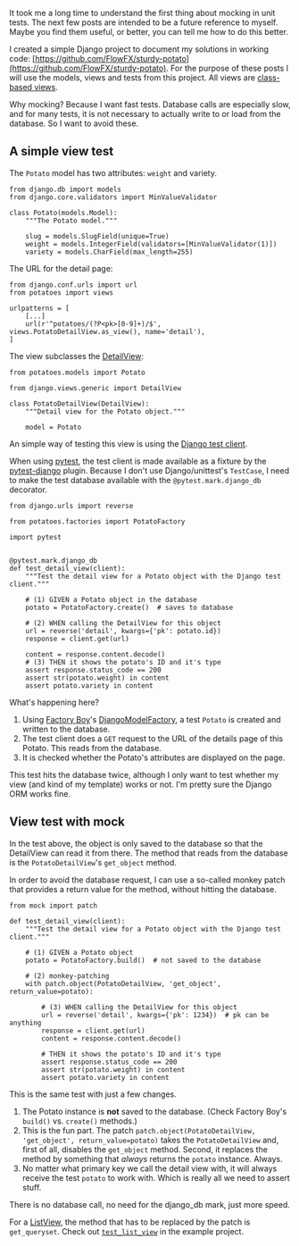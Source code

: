 <!-- 
.. title: Mocking database calls in Django view tests
.. slug: mocking-database-calls-when-testing-django-views
.. date: 2017-03-10 17:42:01 UTC-06:00
.. tags: django, mock, pytest, unit test, testing
.. category: 
.. link: 
.. description: 
.. type: text
-->

It took me a long time to understand the first thing about mocking in unit tests. The next few posts are intended to be a future reference to myself. Maybe you find them useful, or better, you can tell me how to do this better.

I created a simple Django project to document my solutions in working code: [https://github.com/FlowFX/sturdy-potato](https://github.com/FlowFX/sturdy-potato). For the purpose of these posts I will use the models, views and tests from this project. All views are [class-based views](https://docs.djangoproject.com/en/1.10/ref/class-based-views/).

Why mocking? Because I want fast tests. Database calls are especially slow, and for many tests, it is not necessary to actually write to or load from the database. So I want to avoid these.

## A simple view test
The <code>Potato</code> model has two attributes: <code>weight</code> and variety.

    from django.db import models
    from django.core.validators import MinValueValidator
    
    class Potato(models.Model):
        """The Potato model."""
    
        slug = models.SlugField(unique=True)
        weight = models.IntegerField(validators=[MinValueValidator(1)])
        variety = models.CharField(max_length=255)

The URL for the detail page:

    from django.conf.urls import url
    from potatoes import views
    
    urlpatterns = [
        [...]
        url(r'^potatoes/(?P<pk>[0-9]+)/$', views.PotatoDetailView.as_view(), name='detail'),
    ]

The view subclasses the [DetailView](http://ccbv.co.uk/projects/Django/1.10/django.views.generic.detail/DetailView/):

    from potatoes.models import Potato
    
    from django.views.generic import DetailView
    
    class PotatoDetailView(DetailView):
        """Detail view for the Potato object."""
        
        model = Potato


An simple way of testing this view is using the [Django test client](https://docs.djangoproject.com/en/1.10/topics/testing/tools/#the-test-client).

When using [pytest](http://doc.pytest.org/en/latest/), the test client is made available as a fixture by the [pytest-django](https://pytest-django.readthedocs.io/en/latest/) plugin. Because I don't use Django/unittest's <code>TestCase</code>, I need to make the test database available with the <code>@pytest.mark.django_db</code> decorator.

    from django.urls import reverse
    
    from potatoes.factories import PotatoFactory
    
    import pytest
    
    
    @pytest.mark.django_db
    def test_detail_view(client):
        """Test the detail view for a Potato object with the Django test client."""
    
        # (1) GIVEN a Potato object in the database
        potato = PotatoFactory.create()  # saves to database
    
        # (2) WHEN calling the DetailView for this object
        url = reverse('detail', kwargs={'pk': potato.id})
        response = client.get(url)
    
        content = response.content.decode()
        # (3) THEN it shows the potato's ID and it's type
        assert response.status_code == 200
        assert str(potato.weight) in content
        assert potato.variety in content

What's happening here?
  
1. Using [Factory Boy](https://factoryboy.readthedocs.io/en/latest/index.html)'s [DjangoModelFactory](https://factoryboy.readthedocs.io/en/latest/orms.html#django), a test <code>Potato</code> is created and written to the database.
2. The test client does a <code>GET</code> request to the URL of the details page of this Potato. This reads from the database.
3. It is checked whether the Potato's attributes are displayed on the page.

This test hits the database twice, although I only want to test whether my view (and kind of my template) works or not. I'm pretty sure the Django ORM works fine.

## View test with mock
In the test above, the object is only saved to the database so that the DetailView can read it from there. The method that reads from the database is the <code>PotatoDetailView</code>'s <code>get_object</code> method.

In order to avoid the database request, I can use a so-called monkey patch that provides a return value for the method, without hitting the database.


    from mock import patch
    
    def test_detail_view(client):
        """Test the detail view for a Potato object with the Django test client."""
    
        # (1) GIVEN a Potato object
        potato = PotatoFactory.build()  # not saved to the database

        # (2) monkey-patching    
        with patch.object(PotatoDetailView, 'get_object', return_value=potato):
        
            # (3) WHEN calling the DetailView for this object
            url = reverse('detail', kwargs={'pk': 1234})  # pk can be anything
            response = client.get(url)
            content = response.content.decode()
            
            # THEN it shows the potato's ID and it's type
            assert response.status_code == 200
            assert str(potato.weight) in content
            assert potato.variety in content

This is the same test with just a few changes.

1. The Potato instance is **not** saved to the database. (Check Factory Boy's <code>build()</code> vs. <code>create()</code> methods.)
2. This is the fun part. The patch <code>patch.object(PotatoDetailView, 'get_object', return_value=potato)</code>
takes the <code>PotatoDetailView</code> and, first of all, disables the <code>get_object</code> method. Second, it replaces the method by something that _always_ returns the <code>potato</code> instance. Always.
3. No matter what primary key we call the detail view with, it will always receive the test <code>potato</code> to work with. Which is really all we need to assert stuff.

There is no database call, no need for the django_db mark, just more speed.

For a [ListView](http://ccbv.co.uk/projects/Django/1.10/django.views.generic.list/ListView/), the method that has to be replaced by the patch is <code>get_queryset</code>. Check out [<code>test_list_view</code>](https://github.com/FlowFX/sturdy-potato/blob/master/tests/test_views_with_mocks.py#L32) in the example project.